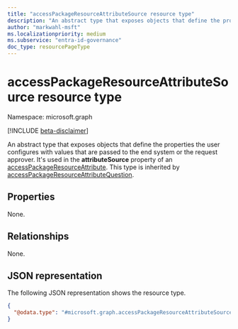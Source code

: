 ```yaml
---
title: "accessPackageResourceAttributeSource resource type"
description: "An abstract type that exposes objects that define the properties the user configures with values that are passed to the end system or the request approver."
author: "markwahl-msft"
ms.localizationpriority: medium
ms.subservice: "entra-id-governance"
doc_type: resourcePageType
---
```


# accessPackageResourceAttributeSource resource type

Namespace: microsoft.graph

[!INCLUDE [beta-disclaimer](../../includes/beta-disclaimer.md)]

An abstract type that exposes objects that define the properties the user configures with values that are passed to the end system or the request approver.  It's used in the **attributeSource** property of an [accessPackageResourceAttribute](accesspackageresourceattribute.md). This type is inherited by [accessPackageResourceAttributeQuestion](../resources/accesspackageresourceattributequestion.md).

## Properties
None.

## Relationships
None.

## JSON representation
The following JSON representation shows the resource type.
<!-- {
  "blockType": "resource",
  "@odata.type": "microsoft.graph.accessPackageResourceAttributeSource"
}
-->
``` json
{
  "@odata.type": "#microsoft.graph.accessPackageResourceAttributeSource"
}
```
